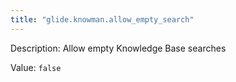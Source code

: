 ```yaml
---
title: "glide.knowman.allow_empty_search"
---
```


Description: Allow empty Knowledge Base searches

Value: `false`